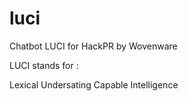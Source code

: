 # luci
Chatbot LUCI for HackPR by Wovenware

LUCI stands for :

Lexical
Undersating
Capable 
Intelligence